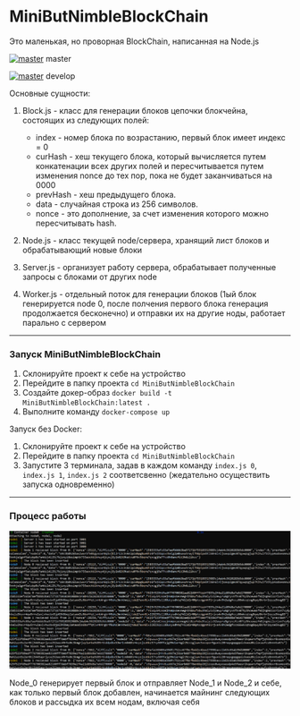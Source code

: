 # MiniButNimbleBlockChain
Это маленькая, но проворная BlockChain, написанная на Node.js

[![master](https://github.com/kardinalanna/MiniButNimbleBlockChain/actions/workflows/test.yml/badge.svg?branch=main)](https://github.com/kardinalanna/MiniButNimbleBlockChain/actions/workflows/test.yml) master

[![master](https://github.com/kardinalanna/MiniButNimbleBlockChain/actions/workflows/test.yml/badge.svg?branch=develop)](https://github.com/kardinalanna/MiniButNimbleBlockChain/actions/workflows/test.yml) develop

Основные сущности:
1. Block.js - класс для генерации блоков цепочки блокчейна, состоящих из следующих полей:
    + index - номер блока по возрастанию, первый блок имеет индекс = 0
    + curHash - хеш текущего блока, который вычисляется путем конкатенации всех других полей и пересчитывается путем изменения nonce до тех пор, пока не будет заканчиваться на 0000
    + prevHash - хеш предыдущего блока.
    + data -  случайная строка из 256 символов.
    + nonce - это дополнение, за счет изменения которого можно пересчитывать hash.

2. Node.js - класс текущей node/сервера, хранящий лист блоков и обрабатывающий новые блоки

3. Server.js - организует работу сервера, обрабатывает полученные запросы с блоками от других node
4. Worker.js - отдельный поток для генерации блоков (1ый блок генерируется node 0, после полчения первого блока генерация продолжается бесконечно) и отправки их на другие ноды, работает парально с сервером

---
### Запуск MiniButNimbleBlockChain
1. Склонируйте проект к себе на устройство
2. Перейдите в папку проекта `cd MiniButNimbleBlockChain`
3. Создайте докер-образ `docker build -t MiniButNimbleBlockChain:latest .`
4. Выполните команду `docker-compose up`

Запуск без Docker:
1. Склонируйте проект к себе на устройство
2. Перейдите в папку проекта `cd MiniButNimbleBlockChain`
3. Запустите 3 терминала, задав в каждом команду `index.js 0`, `index.js 1`, `index.js 2` соответсвенно (жедательно осуществить запуска одновременно) 

---
### Процесс работы
![alt text](https://github.com/kardinalanna/MiniButNimbleBlockChain/blob/develop/exp_img.png?raw=true)

Node_0 генерирует первый блок и отправляет Node_1 и Node_2 и себе, как только первый блок добавлен, начинается майнинг следующих блоков и рассыдка их всем нодам, включая себя